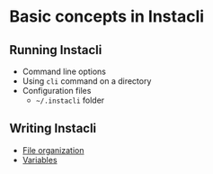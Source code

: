 # Basic concepts in Instacli

## Running Instacli

* Command line options
* Using `cli` command on a directory
* Configuration files
    * `~/.instacli` folder

## Writing Instacli

* [File organization](File%20organization.md)
* [Variables](Variables.md)

